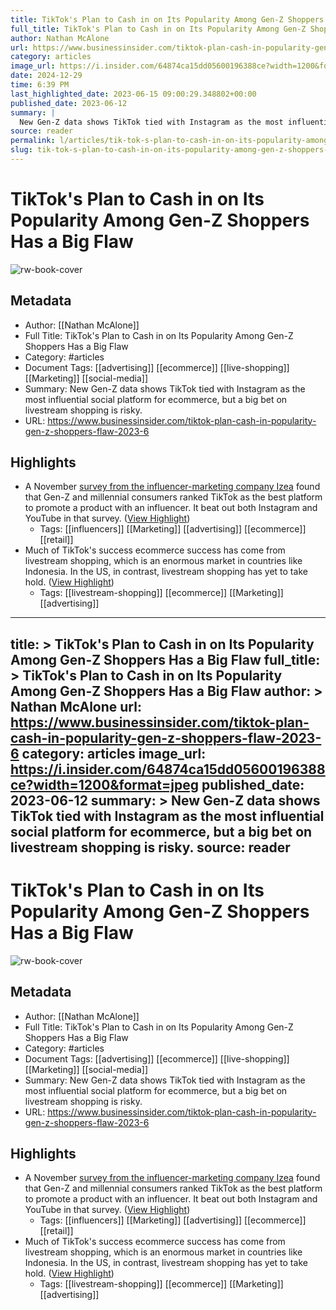 ```yaml
---
title: TikTok's Plan to Cash in on Its Popularity Among Gen-Z Shoppers Has a Big Flaw
full_title: TikTok's Plan to Cash in on Its Popularity Among Gen-Z Shoppers Has a Big Flaw
author: Nathan McAlone
url: https://www.businessinsider.com/tiktok-plan-cash-in-popularity-gen-z-shoppers-flaw-2023-6
category: articles
image_url: https://i.insider.com/64874ca15dd05600196388ce?width=1200&format=jpeg
date: 2024-12-29
time: 6:39 PM
last_highlighted_date: 2023-06-15 09:00:29.348802+00:00
published_date: 2023-06-12
summary: |
  New Gen-Z data shows TikTok tied with Instagram as the most influential social platform for ecommerce, but a big bet on livestream shopping is risky.
source: reader
permalink: l/articles/tik-tok-s-plan-to-cash-in-on-its-popularity-among-gen-z-shoppers-has-a-big-flaw
slug: tik-tok-s-plan-to-cash-in-on-its-popularity-among-gen-z-shoppers-has-a-big-flaw
---
```

# TikTok's Plan to Cash in on Its Popularity Among Gen-Z Shoppers Has a Big Flaw

![rw-book-cover](https://i.insider.com/64874ca15dd05600196388ce?width=1200&format=jpeg)

## Metadata
- Author: [[Nathan McAlone]]
- Full Title: TikTok's Plan to Cash in on Its Popularity Among Gen-Z Shoppers Has a Big Flaw
- Category: #articles
- Document Tags: [[advertising]] [[ecommerce]] [[live-shopping]] [[Marketing]] [[social-media]] 
- Summary: New Gen-Z data shows TikTok tied with Instagram as the most influential social platform for ecommerce, but a big bet on livestream shopping is risky.
- URL: https://www.businessinsider.com/tiktok-plan-cash-in-popularity-gen-z-shoppers-flaw-2023-6

## Highlights
- A November [survey from the influencer-marketing company Izea](https://www.businessinsider.com/data-tiktok-influencer-marketing-product-sales-popular-gen-z-millennials-2023-4) found that Gen-Z and millennial consumers ranked TikTok as the best platform to promote a product with an influencer. It beat out both Instagram and YouTube in that survey. ([View Highlight](https://read.readwise.io/read/01h2z4h35rhm1jda244cqd30ze))
    - Tags: [[influencers]] [[Marketing]] [[advertising]] [[ecommerce]] [[retail]] 
- Much of TikTok's success ecommerce success has come from livestream shopping, which is an enormous market in countries like Indonesia. In the US, in contrast, livestream shopping has yet to take hold. ([View Highlight](https://read.readwise.io/read/01h2z4hsyh3rs3agqmm2hy92pm))
    - Tags: [[livestream-shopping]] [[ecommerce]] [[Marketing]] [[advertising]] 


---
title: >
  TikTok's Plan to Cash in on Its Popularity Among Gen-Z Shoppers Has a Big Flaw
full_title: >
  TikTok's Plan to Cash in on Its Popularity Among Gen-Z Shoppers Has a Big Flaw
author: >
  Nathan McAlone
url: https://www.businessinsider.com/tiktok-plan-cash-in-popularity-gen-z-shoppers-flaw-2023-6
category: articles
image_url: https://i.insider.com/64874ca15dd05600196388ce?width=1200&format=jpeg
published_date: 2023-06-12
summary: >
  New Gen-Z data shows TikTok tied with Instagram as the most influential social platform for ecommerce, but a big bet on livestream shopping is risky.
source: reader
---
# TikTok's Plan to Cash in on Its Popularity Among Gen-Z Shoppers Has a Big Flaw

![rw-book-cover](https://i.insider.com/64874ca15dd05600196388ce?width=1200&format=jpeg)

## Metadata
- Author: [[Nathan McAlone]]
- Full Title: TikTok's Plan to Cash in on Its Popularity Among Gen-Z Shoppers Has a Big Flaw
- Category: #articles
- Document Tags: [[advertising]] [[ecommerce]] [[live-shopping]] [[Marketing]] [[social-media]] 
- Summary: New Gen-Z data shows TikTok tied with Instagram as the most influential social platform for ecommerce, but a big bet on livestream shopping is risky.
- URL: https://www.businessinsider.com/tiktok-plan-cash-in-popularity-gen-z-shoppers-flaw-2023-6

## Highlights
- A November [survey from the influencer-marketing company Izea](https://www.businessinsider.com/data-tiktok-influencer-marketing-product-sales-popular-gen-z-millennials-2023-4) found that Gen-Z and millennial consumers ranked TikTok as the best platform to promote a product with an influencer. It beat out both Instagram and YouTube in that survey. ([View Highlight](https://read.readwise.io/read/01h2z4h35rhm1jda244cqd30ze))
    - Tags: [[influencers]] [[Marketing]] [[advertising]] [[ecommerce]] [[retail]] 
- Much of TikTok's success ecommerce success has come from livestream shopping, which is an enormous market in countries like Indonesia. In the US, in contrast, livestream shopping has yet to take hold. ([View Highlight](https://read.readwise.io/read/01h2z4hsyh3rs3agqmm2hy92pm))
    - Tags: [[livestream-shopping]] [[ecommerce]] [[Marketing]] [[advertising]] 


